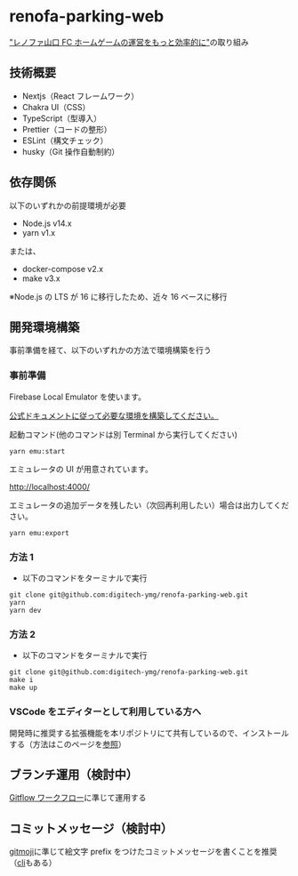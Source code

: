 # renofa-parking-web

["レノファ山口 FC ホームゲームの運営をもっと効率的に"](https://digitech-ymg.org/project)の取り組み

## 技術概要

- Nextjs（React フレームワーク）
- Chakra UI（CSS）
- TypeScript（型導入）
- Prettier（コードの整形）
- ESLint（構文チェック）
- husky（Git 操作自動制約）

## 依存関係

以下のいずれかの前提環境が必要

- Node.js v14.x
- yarn v1.x

または、

- docker-compose v2.x
- make v3.x

※Node.js の LTS が 16 に移行したため、近々 16 ベースに移行

## 開発環境構築

事前準備を経て、以下のいずれかの方法で環境構築を行う

### 事前準備

Firebase Local Emulator を使います。

[公式ドキュメントに従って必要な環境を構築してください。](https://firebase.google.com/docs/emulator-suite/install_and_configure?hl=ja&authuser=0)

起動コマンド(他のコマンドは別 Terminal から実行してください)

```shell
yarn emu:start
```

エミュレータの UI が用意されています。

<http://localhost:4000/>

エミュレータの追加データを残したい（次回再利用したい）場合は出力してください。

```shell
yarn emu:export
```

### 方法 1

- 以下のコマンドをターミナルで実行

```shell
git clone git@github.com:digitech-ymg/renofa-parking-web.git
yarn
yarn dev
```

### 方法 2

- 以下のコマンドをターミナルで実行

```shell
git clone git@github.com:digitech-ymg/renofa-parking-web.git
make i
make up
```

### VSCode をエディターとして利用している方へ

開発時に推奨する拡張機能を本リポジトリにて共有しているので、インストールする（方法はこのページを[参照](https://qiita.com/Glavis/items/c3dac07e4bcf5c50db0a#%E8%A8%AD%E5%AE%9A%E3%81%97%E3%81%9F%E6%8B%A1%E5%BC%B5%E6%A9%9F%E8%83%BD%E3%82%92%E3%82%A4%E3%83%B3%E3%82%B9%E3%83%88%E3%83%BC%E3%83%AB%E3%81%99%E3%82%8B)）

## ブランチ運用（検討中）

[Gitflow ワークフロー](https://www.atlassian.com/ja/git/tutorials/comparing-workflows/gitflow-workflow)に準じて運用する

## コミットメッセージ（検討中）

[gitmoji](https://gitmoji.dev/)に準じて絵文字 prefix をつけたコミットメッセージを書くことを推奨（[cli](https://github.com/carloscuesta/gitmoji)もある）
